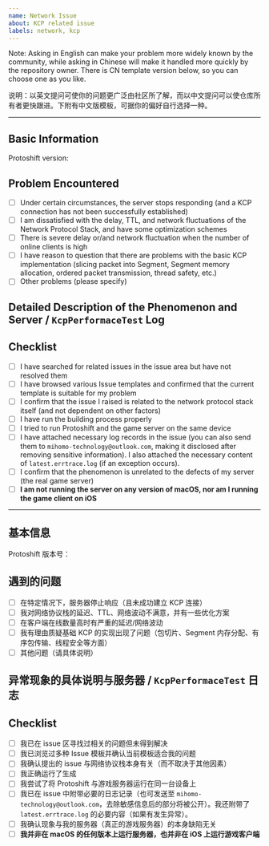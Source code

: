 ```yaml
---
name: Network Issue
about: KCP related issue
labels: network, kcp
---
```


Note: Asking in English can make your problem more widely known by the community, while asking in Chinese will make it handled more quickly by the repository owner. There is CN template version below, so you can choose one as you like.

说明：以英文提问可使你的问题更广泛由社区所了解，而以中文提问可以使仓库所有者更快跟进。下附有中文版模板，可据你的偏好自行选择一种。

------------------------------------

## Basic Information

Protoshift version:

## Problem Encountered

- [ ] Under certain circumstances, the server stops responding (and a KCP connection has not been successfully established)
- [ ] I am dissatisfied with the delay, TTL, and network fluctuations of the Network Protocol Stack, and have some optimization schemes
- [ ] There is severe delay or/and network fluctuation when the number of online clients is high
- [ ] I have reason to question that there are problems with the basic KCP implementation (slicing packet into Segment, Segment memory allocation, ordered packet transmission, thread safety, etc.)
- [ ] Other problems (please specify)

## Detailed Description of the Phenomenon and Server / `KcpPerformaceTest` Log

## Checklist

- [ ] I have searched for related issues in the issue area but have not resolved them
- [ ] I have browsed various Issue templates and confirmed that the current template is suitable for my problem
- [ ] I confirm that the issue I raised is related to the network protocol stack itself (and not dependent on other factors)
- [ ] I have run the building process properly
- [ ] I tried to run Protoshift and the game server on the same device
- [ ] I have attached necessary log records in the issue (you can also send them to `mihomo-technology@outlook.com`, making it disclosed after removing sensitive information). I also attached the necessary content of `latest.errtrace.log` (if an exception occurs).
- [ ] I confirm that the phenomenon is unrelated to the defects of my server (the real game server)
- [ ] **I am not running the server on any version of macOS, nor am I running the game client on iOS**

----------------------------------

## 基本信息

Protoshift 版本号：

## 遇到的问题

- [ ] 在特定情况下，服务器停止响应（且未成功建立 KCP 连接）
- [ ] 我对网络协议栈的延迟、TTL、网络波动不满意，并有一些优化方案
- [ ] 在客户端在线数量高时有严重的延迟/网络波动
- [ ] 我有理由质疑基础 KCP 的实现出现了问题（包切片、Segment 内存分配、有序包传输、线程安全等方面）
- [ ] 其他问题（请具体说明）

## 异常现象的具体说明与服务器 / `KcpPerformaceTest` 日志

## Checklist

- [ ] 我已在 issue 区寻找过相关的问题但未得到解决
- [ ] 我已浏览过多种 Issue 模板并确认当前模板适合我的问题
- [ ] 我确认提出的 issue 与网络协议栈本身有关（而不取决于其他因素）
- [ ] 我正确运行了生成
- [ ] 我尝试了将 Protoshift 与游戏服务器运行在同一台设备上
- [ ] 我已在 issue 中附带必要的日志记录（也可发送至 `mihomo-technology@outlook.com`，去除敏感信息后的部分将被公开）。我还附带了 `latest.errtrace.log` 的必要内容（如果有发生异常）。
- [ ] 我确认现象与我的服务器（真正的游戏服务器）的本身缺陷无关
- [ ] **我并非在 macOS 的任何版本上运行服务器，也并非在 iOS 上运行游戏客户端**
